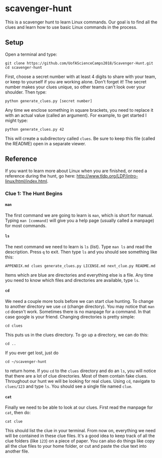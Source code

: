 # scavenger-hunt #

This is a scavenger hunt to learn Linux commands. Our goal is to find all
the clues and learn how to use basic Linux commands in the process.

## Setup ##

Open a terminal and type:

    git clone https://github.com/UofAScienceCamps2018/Scavenger-Hunt.git
    cd scavenger-hunt

 
First, choose a secret number with at least 4 digits to share with your team,
or keep to yourself if you are working alone. Don't forget it! The secret
number makes your clues unique, so other teams can't look over your shoulder.
Then type:

    python generate_clues.py [secret number]

Any time we enclose something in square brackets, you need to replace it
with an actual value (called an argument). For example, to get started I
might type:

    python generate_clues.py 42

This will create a subdirectory called `clues`. Be sure to keep this file
(called the README) open in a separate viewer.

## Reference ##

If you want to learn more about Linux when you are finished, or need a reference
during the hunt, go here: http://www.tldp.org/LDP/intro-linux/html/index.html.

### Clue 1: The Hunt Begins ###

#### `man` ####

The first command we are going to learn is `man`, which is short for manual.
Typing `man [command]` will give you a help page (usually called a manpage)
for most commands.

#### `ls` ####

The next command we need to learn is `ls` (list). Type `man ls` and read the
description. Press `q` to exit. Then type `ls` and you should see something
like this:

    APPENDIX.md clues generate_clues.py LICENSE.md next_clue.py README.md

Items which are blue are directories and everything else is a file. Any time
you need to know which files and directories are available, type `ls`.

#### `cd` ####

We need a couple more tools before we can start clue hunting. To change to
another directory we use `cd` (change directory). You may notice that
`man cd` doesn't work. Sometimes there is no manpage for a command. In that
case google is your friend. Changing directories is pretty simple:

    cd clues

This puts us in the clues directory. To go up a directory, we can do this:

    cd ..

If you ever get lost, just do

    cd ~/scavenger-hunt

to return home. If you `cd` to the `clues` directory and do an `ls`, you
will notice that there are a lot of clue directories. Most of them contain
fake clues. Throughout our hunt we will be looking for real clues. Using
`cd`, navigate to `clues/123` and type `ls`. You should see a single
file named `clue`.

#### `cat` ####

Finally we need to be able to look at our clues. First read the manpage for
`cat`, then do:

    cat clue

This should list the clue in your terminal. From now on, everything we need
will be contained in these clue files. It's a good idea to keep track of
all the clue folders (like `123`) on a piece of paper. You can also do
things like copy all the clue files to your home folder, or cut and paste
the clue text into another file.
